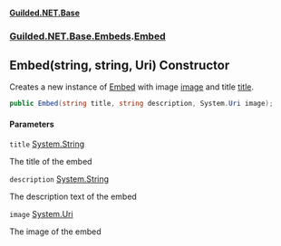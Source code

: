 
#### [Guilded.NET.Base](Guilded_NET_Base 'Guilded.NET.Base')
### [Guilded.NET.Base.Embeds](Guilded_NET_Base#Guilded_NET_Base_Embeds 'Guilded.NET.Base.Embeds').[Embed](Embed 'Guilded.NET.Base.Embeds.Embed')
## Embed(string, string, Uri) Constructor

Creates a new instance of [Embed](Embed 'Guilded.NET.Base.Embeds.Embed') with image [image](Embed_Embed(string_string_Uri)#Guilded_NET_Base_Embeds_Embed_Embed(string_string_System_Uri)_image 'Guilded.NET.Base.Embeds.Embed.Embed(string, string, System.Uri).image') and title [title](Embed_Embed(string_string_Uri)#Guilded_NET_Base_Embeds_Embed_Embed(string_string_System_Uri)_title 'Guilded.NET.Base.Embeds.Embed.Embed(string, string, System.Uri).title').
```csharp
public Embed(string title, string description, System.Uri image);
```

#### Parameters

<a name='Guilded_NET_Base_Embeds_Embed_Embed(string_string_System_Uri)_title'></a>
`title` [System.String](https://docs.microsoft.com/en-us/dotnet/api/System.String 'System.String')

The title of the embed

<a name='Guilded_NET_Base_Embeds_Embed_Embed(string_string_System_Uri)_description'></a>
`description` [System.String](https://docs.microsoft.com/en-us/dotnet/api/System.String 'System.String')

The description text of the embed

<a name='Guilded_NET_Base_Embeds_Embed_Embed(string_string_System_Uri)_image'></a>
`image` [System.Uri](https://docs.microsoft.com/en-us/dotnet/api/System.Uri 'System.Uri')

The image of the embed